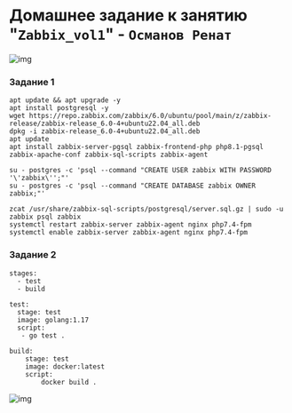 # Домашнее задание к занятию "`Zabbix_vol1`" - `Османов Ренат`
![img](/img/zabbix/zabbix1.1.png)

### Задание 1

````
apt update && apt upgrade -y
apt install postgresql -y
wget https://repo.zabbix.com/zabbix/6.0/ubuntu/pool/main/z/zabbix-release/zabbix-release_6.0-4+ubuntu22.04_all.deb
dpkg -i zabbix-release_6.0-4+ubuntu22.04_all.deb
apt update
apt install zabbix-server-pgsql zabbix-frontend-php php8.1-pgsql zabbix-apache-conf zabbix-sql-scripts zabbix-agent

su - postgres -c 'psql --command "CREATE USER zabbix WITH PASSWORD '\'zabbix\'';"'
su - postgres -c 'psql --command "CREATE DATABASE zabbix OWNER zabbix;"'

zcat /usr/share/zabbix-sql-scripts/postgresql/server.sql.gz | sudo -u zabbix psql zabbix
systemctl restart zabbix-server zabbix-agent nginx php7.4-fpm
systemctl enable zabbix-server zabbix-agent nginx php7.4-fpm

````

### Задание 2


````
stages:
  - test
  - build

test:
  stage: test
  image: golang:1.17
  script:
   - go test .

build:
    stage: test
    image: docker:latest
    script:
        docker build .
````

![img](/img/gitlab2.3.pnf)

